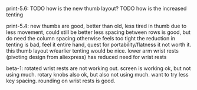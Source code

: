 print-5.6:
TODO how is the new thumb layout?
TODO how is the increased tenting


print-5.4:
new thumbs are good, better than old, less tired in thumb due to less movement, could still be better
less spacing between rows is good, but do need the column spacing otherwise feels too tight
the reduction in tenting is bad, feel it entire hand, quest for portability/flatness it not worth it.
this thumb layout w/earlier tenting would be nice.
lower arm wrist rests (pivoting design from aliexpress) has reduced need for wrist rests


beta-1:
rotated wrist rests are not working out.
screen is working ok, but not using much.
rotary knobs also ok, but also not using much.
want to try less key spacing.
rounding on wrist rests is good.

